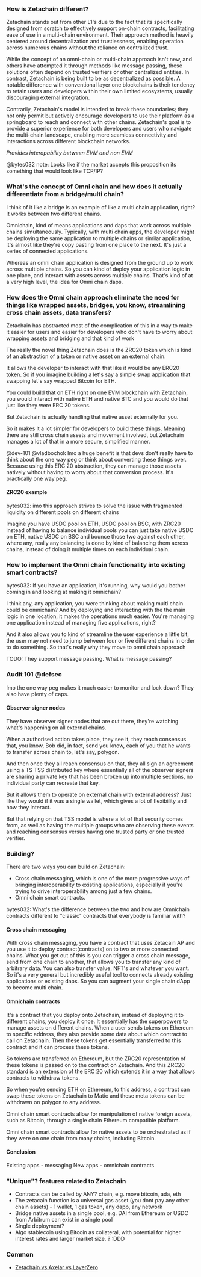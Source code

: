 
### How is Zetachain different?

Zetachain stands out from other L1's due to the fact that its specifically designed from scratch to effectively support on-chain contracts, facilitating ease of use in a multi-chain environment. Their approach method is heavily centered around decentralization and trustlessness, enabling operation across numerous chains without the reliance on centralized trust.

While the concept of an omni-chain or multi-chain approach isn't new, and others have attempted it through methods like message passing, these solutions often depend on trusted verifiers or other centralized entities. In contrast, Zetachain is being built to be as decentralized as possible. A notable difference with conventional layer one blockchains is their tendency to retain users and developers within their own limited ecosystems, usually discouraging external integration.

Contrarily, Zetachain's model is intended to break these boundaries; they not only permit but actively encourage developers to use their platform as a springboard to reach and connect with other chains. Zetachain's goal is to provide a superior experience for both developers and users who navigate the multi-chain landscape, enabling more seamless connectivity and interactions across different blockchain networks.

*Provides interopability between EVM and non EVM*

@bytes032 note: Looks like if the market accepts this proposition its something that would look like TCP/IP?

### What's the concept of Omni chain and how does it actually differentiate from a bridge/multi chain?

I think of it like a bridge is an example of like a multi chain application, right? It works between two different chains. 

Omnichain, kind of means applications and daps that work across multiple chains simultaneously. Typically, with multi chain apps, the developer might be deploying the same application to multiple chains or similar application, it's almost like they're copy pasting from one place to the next. It's just a series of connected applications. 

Whereas an omni chain application is designed from the ground up to work across multiple chains. So you can kind of deploy your application logic in one place, and interact with assets across multiple chains. That's kind of at a very high level, the idea for Omni chain daps.


### How does the Omni chain approach eliminate the need for things like wrapped assets, bridges, you know, streamlining cross chain assets, data transfers?

Zetachain has abstracted most of the complication of this in a way to make it easier for users and easier for developers who don't have to worry about wrapping assets and bridging and that kind of work

The really the novel thing Zetachain does is the ZRC20 token which is kind of an abstraction of a token or native asset on an external chain. 

It allows the developer to interact with that like it would be any ERC20 token.  So if you imagine building a let's say a simple swap application that swapping let's say wrapped Bitcoin for ETH. 

You could build that on ETH right on one EVM blockchain with Zetachain, you would interact with native ETH and native BTC and you would do that just like they were ERC 20 tokens.

But Zetachain is actually handling that native asset externally for you. 

So it makes it a lot simpler for developers to build these things. Meaning there are still cross chain assets and movement involved, but Zetachain manages a lot of that in a more secure, simplified manner.

@dev-101 @vladbochok Imo a huge benefit is that devs don't really have to think about the one way peg or think about converting these things over. Because using this ERC 20 abstraction, they can manage those assets natively without having to worry about that conversion process. It's practically one way peg.

#### ZRC20 example

bytes032: imo this approach strives to solve the issue with fragmented liquidity on different pools on different chains

Imagine you have USDC pool on ETH, USDC pool on BSC, with ZRC20 instead of having to balance individual pools you can just take native USDC on ETH, native USDC on BSC and bounce those two against each other, where any, really any balancing is done by kind of balancing them across chains, instead of doing it multiple times on each individual chain.


### How to implement the Omni chain functionality into existing smart contracts?


bytes032: If you have an application, it's running, why would you bother coming in and looking at making it omnichain?


I think any, any application, you were thinking about making multi chain could be omnichain? And by deploying and interacting with the the main logic in one location, it makes the operations much easier. You're managing one application instead of managing five applications, right? 

And it also allows you to kind of streamline the user experience a little bit, the user may not need to jump between four or five different chains in order to do something. So that's really why they move to omni chain approach


TODO: They support message passing. What is message passing?


### Audit 101 @defsec

Imo the one way peg makes it much easier to monitor and lock down? They also have plenty of caps. 


#### Observer signer nodes

They have observer signer nodes that are out there, they're watching what's happening on all external chains. 

When a authorised action takes place, they see it, they reach consensus that, you know, Bob did, in fact, send you know, each of you that he wants to transfer across chain to, let's say, polygon. 

And then once they all reach consensus on that, they all sign an agreement using a TS TSS distributed key where essentially all of the observer signers are sharing a private key that has been broken up into multiple sections, no individual party can recreate that key. 

But it allows them to operate on external chain with external address? Just like they would if it was a single wallet, which gives a lot of flexibility and how they interact. 

But that relying on that TSS model is where a lot of that security comes from, as well as having the multiple groups who are observing these events and reaching consensus versus having one trusted party or one trusted verifier.

### Building?

There are two ways you can build on Zetachain:

- Cross chain messaging, which is one of the more progressive ways of bringing interoperability to existing applications, especially if you're trying to drive interoperability among just a few chains.
- Omni chain smart contracts. 


bytes032: What's the difference between the two and how are Omnichain contracts different to "classic" contracts that everybody is familiar with?

#### Cross chain messaging

With cross chain messaging, you have a contract that uses Zetacain AP and you use it to deploy contract(contracts) on to two or more connected chains. What you get out of this is you can trigger a cross chain message, send from one chain to another, that allows you to transfer any kind of arbitrary data. 
You can also transfer value, NFT's and whatever you want. So it's a very general but incredibly useful tool to connects already existing applications or existing daps. So you can augment your single chain dApp to become multi chain. 



#### Omnichain contracts 

It's a contract that you deploy onto Zetachain, instead of deploying it to different chains, you deploy it once.  It essentially has the superpowers to manage assets on different chains. When a user sends tokens on Ethereum to specific address, they also provide some data about which contract to call on Zetachain. Then these tokens get essentially transferred to this contract and it can process these tokens. 

So tokens are transferred on Ethereum, but the ZRC20 representation of these tokens is passed on to the contract on Zetachain. And this ZRC20 standard is an extension of the ERC 20 which extends it in a way that allows contracts to withdraw tokens.

So when you're sending ETH on Ethereum, to this address, a contract can swap these tokens on Zetachain to Matic and these meta tokens can be withdrawn on polygon to any address.

Omni chain smart contracts allow for manipulation of native foreign assets, such as Bitcoin, through a single chain Ethereum compatible platform.

Omni chain smart contracts allow for native assets to be orchestrated as if they were on one chain from many chains, including Bitcoin.


#### Conclusion

Existing apps - messaging
New apps - omnichain contracts



### "Unique"? features related to Zetachain

- Contracts can be called by ANY? chain, e.g. move bitcoin, ada, eth
- The zetacain function is a universal gas asset (you dont pay any other chain assets) - 1 wallet, 1 gas token, any dapp, any network
- Bridge native assets in a single pool, e.g. DAI from Ethereum or USDC from Arbitrum can exist in a single pool
- Single deployment?
- Algo stablecoin using Bitcoin as collateral, with potential for higher interest rates and larger market size. ? :DDD


### Common

- [Zetachain vs Axelar vs LayerZero](https://www.reddit.com/r/zetablockchain/comments/12tk65g/messaging_layerzero_axelar_a_key_difference/)